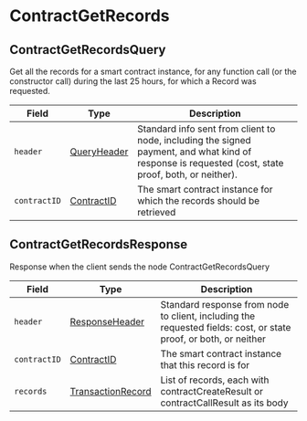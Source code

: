 # ContractGetRecords

## ContractGetRecordsQuery

Get all the records for a smart contract instance, for any function call (or the constructor call) during the last 25 hours, for which a Record was requested.

| Field        | Type                                                             | Description                                                                                                                                         |
| ------------ | ---------------------------------------------------------------- | --------------------------------------------------------------------------------------------------------------------------------------------------- |
| `header`     | [QueryHeader](../miscellaneous/queryheader.md)                   | Standard info sent from client to node, including the signed payment, and what kind of response is requested (cost, state proof, both, or neither). |
| `contractID` | [ContractID](../../../docs/hedera-api/basic-types/contractid.md) | The smart contract instance for which the records should be retrieved                                                                               |

## ContractGetRecordsResponse

Response when the client sends the node ContractGetRecordsQuery

| Field        | Type                                                                 | Description                                                                                                      |
| ------------ | -------------------------------------------------------------------- | ---------------------------------------------------------------------------------------------------------------- |
| `header`     | [ResponseHeader](../cryptocurrency-accounts/responseheader.md)       | Standard response from node to client, including the requested fields: cost, or state proof, or both, or neither |
| `contractID` | [ContractID](../../../docs/hedera-api/basic-types/contractid.md)     | The smart contract instance that this record is for                                                              |
| `records`    | [TransactionRecord](../cryptocurrency-accounts/transactionrecord.md) | List of records, each with contractCreateResult or contractCallResult as its body                                |
